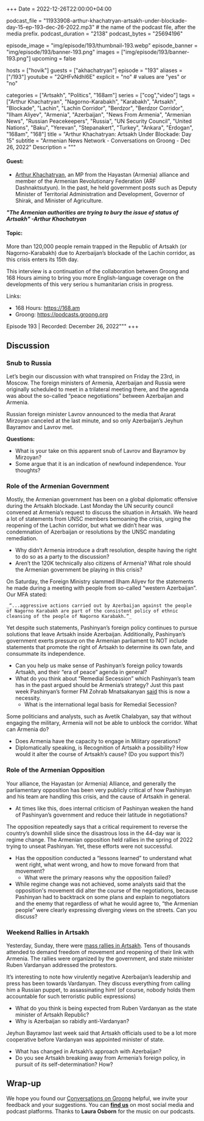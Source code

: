 +++
Date = 2022-12-26T22:00:00+04:00

podcast_file = "11933908-arthur-khachatryan-artsakh-under-blockade-day-15-ep-193-dec-26-2022.mp3" # the name of the podcast file, after the media prefix.
podcast_duration = "2138"
podcast_bytes = "25694196"

episode_image = "img/episode/193/thumbnail-193.webp"
episode_banner = "img/episode/193/banner-193.png"
images = ["img/episode/193/banner-193.png"]
upcoming = false

hosts = ["hovik"]
guests = ["akhachatryan"]
episode = "193"
aliases = ["/193"]
youtube = "2QHFvNdhl6E"
explicit = "no" # values are "yes" or "no"

categories = ["Artsakh", "Politics", "168am"]
series = ["cog","video"]
tags = ["Arthur Khachatryan", "Nagorno-Karabakh", "Karabakh", "Artsakh", "Blockade", "Lachin", "Lachin Corridor", "Berdzor", "Berdzor Corridor", "Ilham Aliyev", "Armenia", "Azerbaijan", "News From Armenia", "Armenian News", "Russian Peacekeepers", "Russia", "UN Security Council", "United Nations", "Baku", "Yerevan", "Stepanakert", "Turkey", "Ankara", "Erdogan", "168am", "168"]
title = "Arthur Khachatryan: Artsakh Under Blockade: Day 15"
subtitle = "Armenian News Network - Conversations on Groong - Dec 26, 2022"
Description = """

#### Guest:
* [Arthur Khachatryan](/guest/akhachatryan), an MP from the Hayastan (Armenia) alliance and member of the Armenian Revolutionary Federation (ARF Dashnaktsutyun). In the past, he held government posts such as Deputy Minister of Territorial Administration and Development, Governor of Shirak, and Minister of Agriculture. 

***"The Armenian authorities are trying to bury the issue of status of Artsakh" -Arthur Khachatryan***

#### Topic:

More than 120,000 people remain trapped in the Republic of Artsakh (or Nagorno-Karabakh) due to Azerbaijan’s blockade of the Lachin corridor, as this crisis enters its 15th day.

This interview is a continuation of the collaboration between Groong and 168 Hours aiming to bring you more English-language coverage on the developments of this very seriou
s humanitarian crisis in progress.

Links:
  - 168 Hours: https://168.am
  - Groong: https://podcasts.groong.org

Episode 193 | Recorded: December 26, 2022"""
+++

## Discussion

### Snub to Russia

Let’s begin our discussion with what transpired on Friday the 23rd, in Moscow. The foreign ministers of Armenia, Azerbaijan and Russia were originally scheduled to meet in a trilateral meeting there, and the agenda was about the so-called “peace negotiations” between Azerbaijan and Armenia.

Russian foreign minister Lavrov announced to the media that Ararat Mirzoyan canceled at the last minute, and so only Azerbaijan’s Jeyhun Bayramov and Lavrov met.

**Questions:**

* What is your take on this apparent snub of Lavrov and Bayramov by Mirzoyan?
* Some argue that it is an indication of newfound independence. Your thoughts?

### Role of the Armenian Government

Mostly, the Armenian government has been on a global diplomatic offensive during the Artsakh blockade. Last Monday the UN security council convened at Armenia’s request to discuss the situation in Artsakh. We heard a lot of statements from UNSC members bemoaning the crisis, urging the reopening of the Lachin corridor, but what we didn’t hear was condemnation of Azerbaijan or resolutions by the UNSC mandating remediation.

* Why didn’t Armenia introduce a draft resolution, despite having the right to do so as a party to the discussion?
* Aren’t the 120K technically also citizens of Armenia? What role should the Armenian government be playing in this crisis? 

On Saturday, the Foreign Ministry slammed Ilham Aliyev for the statements he made during a meeting with people from so-called “western Azerbaijan”. Our MFA stated:

    _“...aggressive actions carried out by Azerbaijan against the people of Nagorno Karabakh are part of the consistent policy of ethnic cleansing of the people of Nagorno Karabakh.”_

Yet despite such statements, Pashinyan’s foreign policy continues to pursue solutions that leave Artsakh inside Azerbaijan. Additionally, Pashinyan’s government exerts pressure on the Armenian parliament to NOT include statements that promote the right of Artsakh to determine its own fate, and consummate its independence.

* Can you help us make sense of Pashinyan’s foreign policy towards Artsakh, and their “era of peace” agenda in general?
* What do you think about “Remedial Secession” which Pashinyan’s team has in the past argued should be Armenia’s strategy? Just this past week Pashinyan’s former FM Zohrab Mnatsakanyan [said](https://armenpress.am/eng/news/1099748.html) this is now a necessity.
    * What is the international legal basis for Remedial Secession?

Some politicians and analysts, such as Avetik Chalabyan, say that without engaging the military, Armenia will not be able to unblock the corridor. What can Armenia do?

* Does Armenia have the capacity to engage in Military operations?
* Diplomatically speaking, is Recognition of Artsakh a possibility? How would it alter the course of Artsakh’s cause? (Do you support this?)

### Role of the Armenian Opposition

Your alliance, the Hayastan (or Armenia) Alliance, and generally the parliamentary opposition has been very publicly critical of how Pashinyan and his team are handling this crisis, and the cause of Artsakh in general.

* At times like this, does internal criticism of Pashinyan weaken the hand of Pashinyan’s government and reduce their latitude in negotiations?

The opposition repeatedly says that a critical requirement to reverse the country’s downhill slide since the disastrous loss in the 44-day war is regime change. The Armenian opposition held rallies in the spring of 2022 trying to unseat Pashinyan. Yet, these efforts were not successful. 

* Has the opposition conducted a “lessons learned” to understand what went right, what went wrong, and how to move forward from that movement?
    * What were the primary reasons why the opposition failed?
* While regime change was not achieved, some analysts said that the opposition's movement did alter the course of the negotiations, because Pashinyan had to backtrack on some plans and explain to negotiators and the enemy that regardless of what he would agree to, “the Armenian people” were clearly expressing diverging views on the streets. Can you discuss?

### Weekend Rallies in Artsakh

Yesterday, Sunday, there were [mass rallies in Artsakh](https://www.azatutyun.am/a/32192899.html). Tens of thousands attended to demand freedom of movement and reopening of their link with Armenia. The rallies were organized by the government, and state minister Ruben Vardanyan addressed the protestors.

It’s interesting to note how virulently negative Azerbaijan’s leadership and press has been towards Vardanyan. They discuss everything from calling him a Russian puppet, to assassinating him! (of course, nobody holds them accountable for such terroristic public expressions)

* What do you think is being expected from Ruben Vardanyan as the state minister of Artsakh Republic?
* Why is Azerbaijan so rabidly anti-Vardanyan?

Jeyhun Bayramov last week said that Artsakh officials used to be a lot more cooperative before Vardanyan was appointed minister of state.

* What has changed in Artsakh’s approach with Azerbaijan?
* Do you see Artsakh breaking away from Armenia’s foreign policy, in pursuit of its self-determination? How?


## Wrap-up

We hope you found our [Conversations on Groong](/series/cog/) helpful, we invite your feedback and your suggestions. You can [**find us**](https://linktr.ee/groong) on most social media and podcast platforms. Thanks to **Laura Osborn** for the music on our podcasts.
